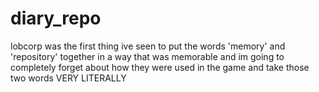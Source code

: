 # diary_repo
lobcorp was the first thing ive seen to put the words 'memory' and 'repository' together in a way that was memorable and im going to completely forget about how they were used in the game and take those two words VERY LITERALLY
